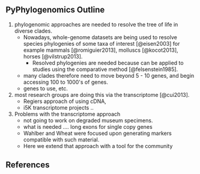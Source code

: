 ## PyPhylogenomics Outline

1. phylogenomic approaches are needed to resolve the tree of life in diverse clades.
    * Nowadays, whole-genome datasets are being used to resolve species phylogenies of some taxa 
      of interest [@eisen2003] for example mammals [@romiguier2013], molluscs [@kocot2013], horses [@vilstrup2013].
        * Resolved phylogenies are needed because can be applied to studies using the comparative method [@felsenstein1985].
 	* many clades therefore need to move beyond 5 - 10 genes, and begin accessing 100 to 1000's of genes. 
	* genes to use, etc.
3. most research groups are doing this via the transcriptome [@cui2013].
	* Regiers approach of using cDNA, 
	* i5K transcriptome projects .. 
4. Problems with the transcriptome approach 
	* not going to work on degraded museum specimens. 
	* what is needed .... long exons for single copy genes
	* Wahlber and Wheat were focused upon generating markers compatible with such material. 
	* Here we extend that approach with a tool for the community

## References
